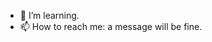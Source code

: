 - 🌱 I’m learning.
- 📫 How to reach me: a message will be fine.

<!---
sbh10/sbh10 is a ✨ special ✨ repository because its `README.md` (this file) appears on your GitHub profile.
You can click the Preview link to take a look at your changes.
--->
